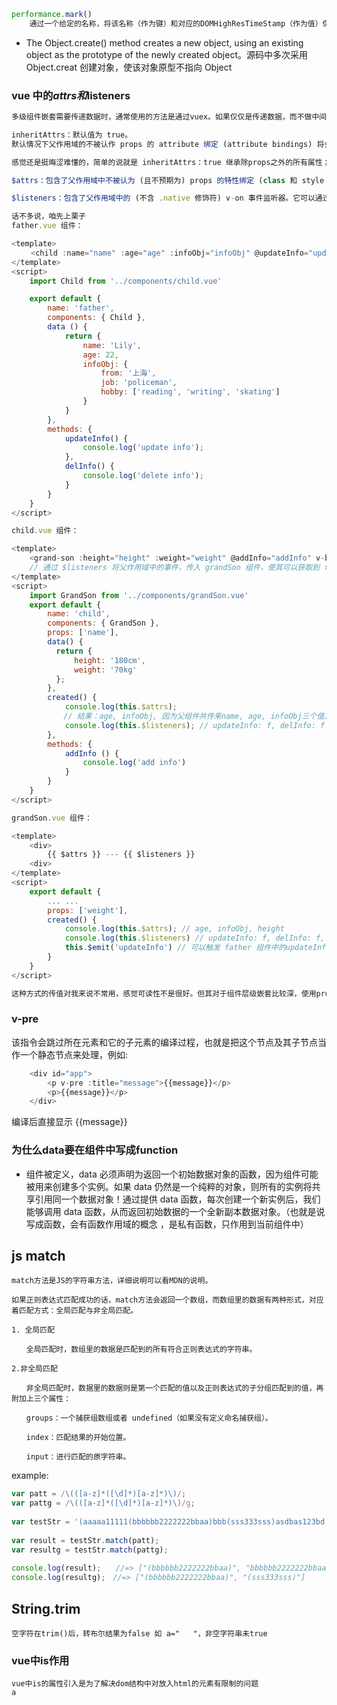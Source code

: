 
```javascript
performance.mark()
    通过一个给定的名称，将该名称（作为键）和对应的DOMHighResTimeStamp（作为值）保存在一个哈希结构里。该键值对表示了从某一时刻（译者注：某一时刻通常是 navigationStart 事件发生时刻）到记录时刻间隔的毫秒数。（译者注：该方法一般用来多次记录时间，用于求得各记录间的时间差）
```

- The Object.create() method creates a new object, using an existing object as the prototype of the newly created object。源码中多次采用 Object.creat 创建对象，使该对象原型不指向 Object

### vue 中的$attrs和$listeners

```javascript
多级组件嵌套需要传递数据时，通常使用的方法是通过vuex。如果仅仅是传递数据，而不做中间处理，使用 vuex 处理，这就有点大材小用了。所以就有了 $attrs / $listeners ，通常配合 inheritAttrs 一起使用。

inheritAttrs：默认值为 true。
默认情况下父作用域的不被认作 props 的 attribute 绑定 (attribute bindings) 将会“回退”且作为普通的 HTML attribute 应用在子组件的根元素上。当撰写包裹一个目标元素或另一个组件的组件时，这可能不会总是符合预期行为。通过设置 inheritAttrs 到 false，这些默认行为将会被去掉。而通过 (同样是 2.4 新增的) 实例 property $attrs 可以让这些 attribute 生效，且可以通过 v-bind 显性的绑定到非根元素上。查 看 官 网

感觉还是挺晦涩难懂的，简单的说就是 inheritAttrs：true 继承除props之外的所有属性；inheritAttrs：false 只继承class属性

$attrs：包含了父作用域中不被认为 (且不预期为) props 的特性绑定 (class 和 style 除外)，并且可以通过 v-bind=”$attrs” 传入内部组件。当一个组件没有声明任何 props 时，它包含所有父作用域的绑定 (class 和 style 除外)。

$listeners：包含了父作用域中的 (不含 .native 修饰符) v-on 事件监听器。它可以通过 v-on=”$listeners” 传入内部组件。它是一个对象，里面包含了作用在这个组件上的所有事件监听器，相当于子组件继承了父组件的事件。

话不多说，咱先上栗子
father.vue 组件：

<template>
　　 <child :name="name" :age="age" :infoObj="infoObj" @updateInfo="updateInfo" @delInfo="delInfo" />
</template>
<script>
    import Child from '../components/child.vue'

    export default {
        name: 'father',
        components: { Child },
        data () {
            return {
                name: 'Lily',
                age: 22,
                infoObj: {
                    from: '上海',
                    job: 'policeman',
                    hobby: ['reading', 'writing', 'skating']
                }
            }
        },
        methods: {
            updateInfo() {
                console.log('update info');
            },
            delInfo() {
                console.log('delete info');
            }
        }
    }
</script>

child.vue 组件：

<template>
    <grand-son :height="height" :weight="weight" @addInfo="addInfo" v-bind="$attrs" v-on="$listeners"  />
    // 通过 $listeners 将父作用域中的事件，传入 grandSon 组件，使其可以获取到 father 中的事件
</template>
<script>
    import GrandSon from '../components/grandSon.vue'
    export default {
        name: 'child',
        components: { GrandSon },
        props: ['name'],
        data() {
          return {
              height: '180cm',
              weight: '70kg'
          };
        },
        created() {
            console.log(this.$attrs); 
　　　　　　　// 结果：age, infoObj, 因为父组件共传来name, age, infoObj三个值，由于name被 props接收了，所以只有age, infoObj属性
            console.log(this.$listeners); // updateInfo: f, delInfo: f
        },
        methods: {
            addInfo () {
                console.log('add info')
            }
        }
    }
</script>

grandSon.vue 组件：

<template>
    <div>
        {{ $attrs }} --- {{ $listeners }}
    <div>
</template>
<script>
    export default {
        ... ... 
        props: ['weight'],
        created() {
            console.log(this.$attrs); // age, infoObj, height 
            console.log(this.$listeners) // updateInfo: f, delInfo: f, addInfo: f
            this.$emit('updateInfo') // 可以触发 father 组件中的updateInfo函数
        }
    }
</script>

这种方式的传值对我来说不常用，感觉可读性不是很好。但其对于组件层级嵌套比较深，使用props会很繁琐，或者项目比较小，不太适合使用 Vuex 的时候，可以考虑用它。
```

### v-pre
该指令会跳过所在元素和它的子元素的编译过程，也就是把这个节点及其子节点当作一个静态节点来处理，例如:
```javascript
    <div id="app">
        <p v-pre :title="message">{{message}}</p>  
        <p>{{message}}</p>
    </div>
```
编译后直接显示 {{message}}


### 为仕么data要在组件中写成function
- 组件被定义，data 必须声明为返回一个初始数据对象的函数，因为组件可能被用来创建多个实例。如果 data 仍然是一个纯粹的对象，则所有的实例将共享引用同一个数据对象！通过提供 data 函数，每次创建一个新实例后，我们能够调用 data 函数，从而返回初始数据的一个全新副本数据对象。（也就是说写成函数，会有函数作用域的概念 ，是私有函数，只作用到当前组件中）

## js match
```text
match方法是JS的字符串方法，详细说明可以看MDN的说明。

如果正则表达式匹配成功的话，match方法会返回一个数组，而数组里的数据有两种形式，对应着匹配方式：全局匹配与非全局匹配。

1. 全局匹配

　　全局匹配时，数组里的数据是匹配到的所有符合正则表达式的字符串。

2.非全局匹配

　　非全局匹配时，数据里的数据则是第一个匹配的值以及正则表达式的子分组匹配到的值，再附加上三个属性：

　　groups：一个捕获组数组或者 undefined（如果没有定义命名捕获组）。

　　index：匹配结果的开始位置。

　　input：进行匹配的原字符串。
```
example:

```javascript
var patt = /\(([a-z]*([\d]*)[a-z]*)\)/;
var pattg = /\(([a-z]*([\d]*)[a-z]*)\)/g;
 
var testStr = '(aaaaa11111(bbbbbb2222222bbaa)bbb(sss333sss)asdbas123bd)';
 
var result = testStr.match(patt);
var resultg = testStr.match(pattg);
 
console.log(result);　　//=> ["(bbbbbb2222222bbaa)", "bbbbbb2222222bbaa", "2222222", index: 11, input: "(aaaaa11111(bbbbbb2222222bbaa)bbb(sss333sss)asdbas123bd)", groups: undefined]
console.log(resultg);　//=> ["(bbbbbb2222222bbaa)", "(sss333sss)"]
```

## String.trim
    空字符在trim()后，转布尔结果为false 如 a="   "，非空字符串未true

### vue中is作用
    vue中is的属性引入是为了解决dom结构中对放入html的元素有限制的问题
    a
    
